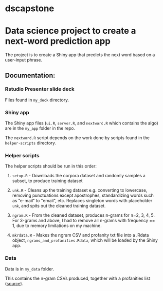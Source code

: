 # dscapstone

# Data science project to create a next-word prediction app

The project is to create a Shiny app that predicts the next word based on a user-input phrase.

## Documentation:

### Rstudio Presenter slide deck

Files found in `my_deck` directory. 

### Shiny app

The Shiny app files (`ui.R`, `server.R`, and `nextword.R` which contains the algo) are in the `my_app` folder in the repo. 

The `nextword.R` script depends on the work done by scripts found in the `helper-scripts` directory.

### Helper scripts

The helper scripts should be run in this order:

1. `setup.R` - Downloads the corpora dataset and randomly samples a subset, to produce training dataset

2. `unk.R` - Cleans up the training dataset e.g. converting to lowercase, removing punctuations except apostrophes, standardizing words such as "e-mail" to "email", etc. Replaces singleton words with placeholder `unk`, and spits out the cleaned training dataset.

3. `ngram.R` - From the cleaned dataset, produces n-grams for n=2, 3, 4, 5. For 3-grams and above, I had to remove all n-grams with frequency == 1, due to memory limitations on my machine. 

4. `mkrdata.R` - Makes the ngram CSV and profanity txt file into a .Rdata object, `ngrams_and_profanities.Rdata`, which will be loaded by the Shiny app.

### Data 

Data is in `my_data` folder. 

This contains the n-gram CSVs produced, together with a profanities list ([source](https://gist.github.com/jamiew/1112488)). 

